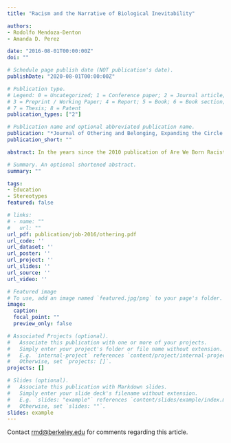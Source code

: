 ```yaml
---
title: "Racism and the Narrative of Biological Inevitability"

authors:
- Rodolfo Mendoza-Denton
- Amanda D. Perez

date: "2016-08-01T00:00:00Z"
doi: ""

# Schedule page publish date (NOT publication's date).
publishDate: "2020-08-01T00:00:00Z"

# Publication type.
# Legend: 0 = Uncategorized; 1 = Conference paper; 2 = Journal article;
# 3 = Preprint / Working Paper; 4 = Report; 5 = Book; 6 = Book section;
# 7 = Thesis; 8 = Patent
publication_types: ["2"]

# Publication name and optional abbreviated publication name.
publication: "*Journal of Othering and Belonging, Expanding the Circle of Concern, 1*"
publication_short: ""

abstract: In the years since the 2010 publication of Are We Born Racist? New Insights from Neuroscience and Positive Psychology, coedited by Mendoza-Denton, the notion of implicit bias—the automatic yet measurable associations that people have about others, and the behaviors that these associations unconsciously influence—has slowly gained traction to inform our understanding of modern racism. The fact that implicit bias occurs outside of our awareness but affects explicit behaviors, from pulling the trigger of a weapon to judging a resume to disciplining young children, can be highly threatening to people's self-concept. This is particularly true among people who consider themselves egalitarian. It triggers very personal questions about who one really is: Does my having implicit bias invalidate my egalitarianism? Will other people think of me as racist? Am I, at a deep and unconscious level, immutably racist? New findings in neuroscience suggest that the answer might well be no.

# Summary. An optional shortened abstract.
summary: ""

tags:
- Education
- Stereotypes
featured: false

# links:
# - name: ""
#   url: ""
url_pdf: publication/job-2016/othering.pdf
url_code: ''
url_dataset: ''
url_poster: ''
url_project: ''
url_slides: ''
url_source: ''
url_video: ''

# Featured image
# To use, add an image named `featured.jpg/png` to your page's folder. 
image: 
  caption: 
  focal_point: ""
  preview_only: false

# Associated Projects (optional).
#   Associate this publication with one or more of your projects.
#   Simply enter your project's folder or file name without extension.
#   E.g. `internal-project` references `content/project/internal-project/index.md`.
#   Otherwise, set `projects: []`.
projects: []

# Slides (optional).
#   Associate this publication with Markdown slides.
#   Simply enter your slide deck's filename without extension.
#   E.g. `slides: "example"` references `content/slides/example/index.md`.
#   Otherwise, set `slides: ""`.
slides: example
---
```


Contact rmd@berkeley.edu for comments regarding this article.
